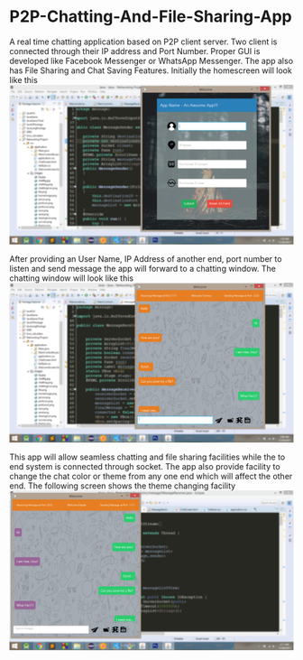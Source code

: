 # P2P-Chatting-And-File-Sharing-App
A real time chatting application based on P2P client server. Two client is connected through their IP address and Port Number. 
Proper GUI is developed like Facebook Messenger or WhatsApp Messenger. The app also has File Sharing and Chat Saving Features. 
Initially the homescreen will look like this ![Alt text](screen/1.JPG?raw=true "Optional Title")

After providing an User Name, IP Address of another end, port number to listen and send message the app will forward to a chatting window.
The chatting window will look like this ![Alt text](screen/2.JPG?raw=true "Optional Title")

This app will allow seamless chatting and file sharing facilities while the to end system is connected through socket. The app also provide facility to change the chat color or theme from any one end which will affect the other end. The following screen shows the theme changing facility ![Alt text](screen/3.JPG?raw=true "Optional Title")
